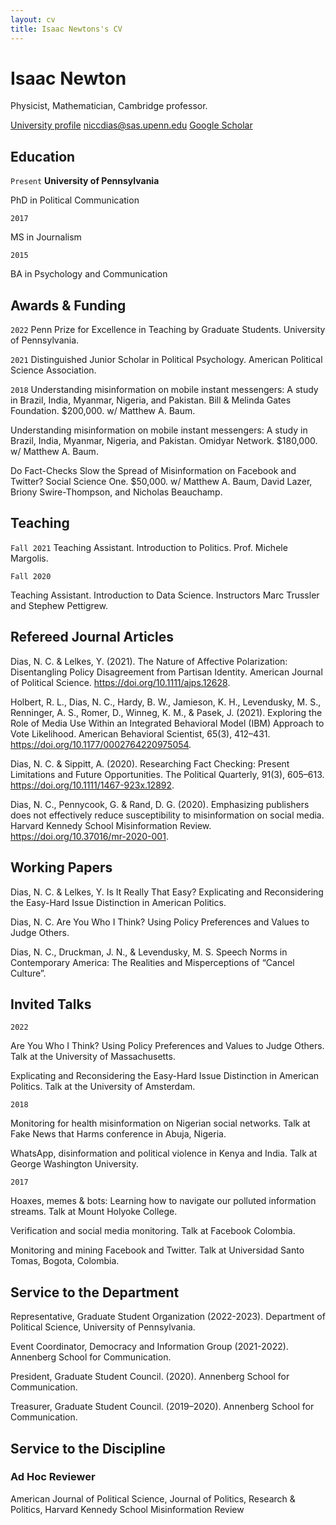 ```yaml
---
layout: cv
title: Isaac Newtons's CV
---
```

# Isaac Newton
Physicist, Mathematician, Cambridge professor.

<div id="webaddress">
  <a href="https://niccdias.com">University profile</a>
  <a href="niccdias@sas.upenn.edu">niccdias@sas.upenn.edu</a>
  <a href="https://scholar.google.com/citations?user=XudGcdkAAAAJ">Google Scholar</a>
</div>

## Education

`Present`
__University of Pennsylvania__

PhD in Political Communication

`2017`

MS in Journalism

`2015`

BA in Psychology and Communication


## Awards & Funding

`2022`
Penn Prize for Excellence in Teaching by Graduate Students. University of Pennsylvania.

`2021`
Distinguished Junior Scholar in Political Psychology. American Political Science Association.

`2018`
Understanding misinformation on mobile instant messengers: A study in Brazil, India, Myanmar, Nigeria, and Pakistan. Bill & Melinda Gates Foundation. $200,000. w/ Matthew A. Baum. 

Understanding misinformation on mobile instant messengers: A study in Brazil, India, Myanmar, Nigeria, and Pakistan. Omidyar Network. $180,000. w/ Matthew A. Baum. 

Do Fact-Checks Slow the Spread of Misinformation on Facebook and Twitter? Social Science One. $50,000. w/ Matthew A. Baum,  David Lazer, Briony Swire-Thompson, and Nicholas Beauchamp.

## Teaching
`Fall 2021`
Teaching Assistant. Introduction to Politics. Prof. Michele Margolis.

`Fall 2020`

Teaching Assistant. Introduction to Data Science. Instructors Marc Trussler and Stephew Pettigrew.

## Refereed Journal Articles

Dias, N. C. & Lelkes, Y. (2021). The Nature of Affective Polarization: Disentangling Policy Disagreement from Partisan Identity. American Journal of Political Science. https://doi.org/10.1111/ajps.12628.

Holbert, R. L., Dias, N. C., Hardy, B. W., Jamieson, K. H., Levendusky, M. S., Renninger, A. S., Romer, D., Winneg, K. M., & Pasek, J. (2021). Exploring the Role of Media Use Within an Integrated Behavioral Model (IBM) Approach to Vote Likelihood. American Behavioral Scientist, 65(3), 412–431. https://doi.org/10.1177/0002764220975054.

Dias, N. C. & Sippitt, A. (2020). Researching Fact Checking: Present Limitations and Future Opportunities. The Political Quarterly, 91(3), 605–613. https://doi.org/10.1111/1467-923x.12892.

Dias, N. C., Pennycook, G. & Rand, D. G. (2020). Emphasizing publishers does not effectively reduce susceptibility to misinformation on social media. Harvard Kennedy School Misinformation Review. https://doi.org/10.37016/mr-2020-001.


<!-- A list is also available [online](http://scholar.google.co.uk/citations?user=LTOTl0YAAAAJ) -->

## Working Papers

Dias, N. C. & Lelkes, Y. Is It Really That Easy? Explicating and Reconsidering the Easy-Hard Issue Distinction in American Politics.

Dias, N. C. Are You Who I Think? Using Policy Preferences and Values to Judge Others.

Dias, N. C., Druckman, J. N., & Levendusky, M. S. Speech Norms in Contemporary America: The Realities and Misperceptions of “Cancel Culture”. 


## Invited Talks

`2022`

Are You Who I Think? Using Policy Preferences and Values to Judge Others. Talk at the University of Massachusetts.

Explicating and Reconsidering the Easy-Hard Issue Distinction in American Politics. Talk at the University of Amsterdam.

`2018`

Monitoring for health misinformation on Nigerian social networks. Talk at Fake News that Harms conference in Abuja, Nigeria.

WhatsApp, disinformation and political violence in Kenya and India. Talk at George Washington University.

`2017`

Hoaxes, memes & bots: Learning how to navigate our polluted information streams. Talk at Mount Holyoke College.

Verification and social media monitoring. Talk at Facebook Colombia.

Monitoring and mining Facebook and Twitter. Talk at Universidad Santo Tomas, Bogota, Colombia.


## Service to the Department

Representative, Graduate Student Organization (2022-2023). Department of Political Science, University of Pennsylvania.

Event Coordinator, Democracy and Information Group (2021-2022). Annenberg School for Communication.

President, Graduate Student Council. (2020). Annenberg School for Communication.

Treasurer, Graduate Student Council. (2019–2020). Annenberg School for Communication.


## Service to the Discipline

### Ad Hoc Reviewer

American Journal of Political Science, Journal of Politics, Research & Politics, Harvard Kennedy School Misinformation Review


<!-- ### Footer

Last updated: March 2023 -->


